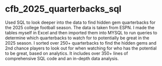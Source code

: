 # cfb_2025_quarterbacks_sql
Used SQL to look deeper into the data to find hidden gem quarterbacks for the 2025 college football season. The data is taken from ESPN. I made the tables myself in Excel and then imported them into MYSQL to run queries to determine which quarterbacks to watch for to potentially be great in the 2025 season. I sorted over 250+ quarterbacks to find the hidden gems and 2nd chance players to look out for when watching for who has the potential to be great, based on analytics. It includes over 350+ lines of comprehensive SQL code and an in-depth data analysis.
